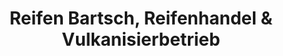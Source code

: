 ---
title: "Reifen Bartsch, Reifenhandel & Vulkanisierbetrieb"
url: /hollabrunn/reifen-bartsch-reifenhandel-und-vulkanisierbetrieb/
shop: Reifen
---